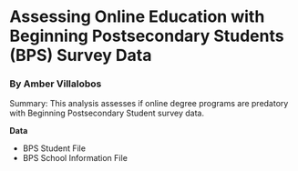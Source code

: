 # Assessing Online Education with Beginning Postsecondary Students (BPS) Survey Data

### By Amber Villalobos

Summary: This analysis assesses if online degree programs are predatory with Beginning Postsecondary Student survey data.

**Data**
  - BPS Student File
  - BPS School Information File
